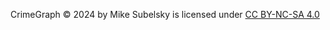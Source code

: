 CrimeGraph © 2024 by Mike Subelsky is licensed under [CC BY-NC-SA 4.0](https://creativecommons.org/licenses/by-nc-sa/4.0/)